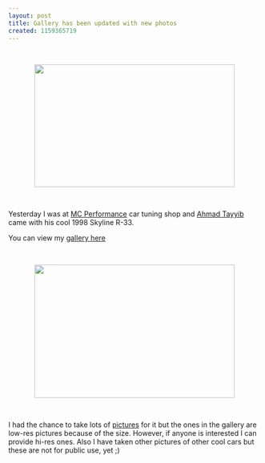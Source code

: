 ```yaml
---
layout: post
title: Gallery has been updated with new photos
created: 1159365719
---
```

<p>&nbsp;</p><div style="text-align: center"><a href="/?q=gallery&amp;g2_itemId=443&amp;g2_page=3"><img src="/images/DSC_4237-400.jpg" alt="" width="400" height="245" /></a></div> <p>&nbsp;</p><p>Yesterday I was at <a href="http://www.mc-performance.com">MC Performance</a> car tuning shop and <a href="/?q=gallery&amp;g2_itemId=852">Ahmad Tayyib</a> came with his cool 1998 Skyline R-33.</p><p>You can view my <a href="/?q=gallery&amp;g2_itemId=443&amp;g2_page=3">gallery here</a> </p><p>&nbsp;</p><div style="text-align: center"><a href="/?q=gallery&amp;g2_itemId=716"><img src="/images/DSC_4230-400.jpg" alt="" width="400" height="266" /></a></div> <p>&nbsp;</p><p>I had the chance to take lots of <a href="/?q=gallery&amp;g2_itemId=443&amp;g2_page=3">pictures</a> for it but the ones in the gallery are low-res pictures because of the size. However, if anyone is interested I can provide hi-res ones. Also I have taken other pictures of other cool cars but these are not for public use, yet ;)<br /></p>
